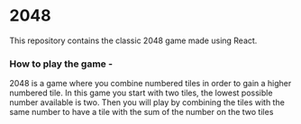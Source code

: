 # 2048
This repository contains the classic 2048 game made using React.</br>
### How to play the game -
2048 is a game where you combine numbered tiles in order to gain a higher numbered tile. In this game you start with two tiles, the lowest possible number available is two. Then you will play by combining the tiles with the same number to have a tile with the sum of the number on the two tiles
